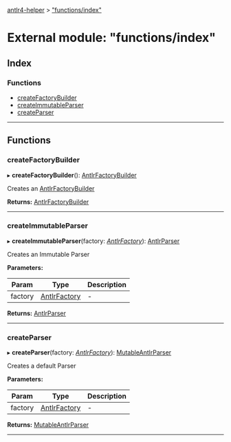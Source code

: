 [antlr4-helper](../README.md) > ["functions/index"](../modules/_functions_index_.md)

# External module: "functions/index"

## Index

### Functions

* [createFactoryBuilder](_functions_index_.md#createfactorybuilder)
* [createImmutableParser](_functions_index_.md#createimmutableparser)
* [createParser](_functions_index_.md#createparser)

---

## Functions

<a id="createfactorybuilder"></a>

###  createFactoryBuilder

▸ **createFactoryBuilder**(): [AntlrFactoryBuilder](../classes/_factory_antlr_factory_.antlrfactorybuilder.md)

Creates an [AntlrFactoryBuilder](../classes/_factory_antlr_factory_.antlrfactorybuilder.md)

**Returns:** [AntlrFactoryBuilder](../classes/_factory_antlr_factory_.antlrfactorybuilder.md)

___
<a id="createimmutableparser"></a>

###  createImmutableParser

▸ **createImmutableParser**(factory: *[AntlrFactory](../interfaces/_factory_antlr_factory_.antlrfactory.md)*): [AntlrParser](../interfaces/_parser_antlr_parser_.antlrparser.md)

Creates an Immutable Parser

**Parameters:**

| Param | Type | Description |
| ------ | ------ | ------ |
| factory | [AntlrFactory](../interfaces/_factory_antlr_factory_.antlrfactory.md) |  - |

**Returns:** [AntlrParser](../interfaces/_parser_antlr_parser_.antlrparser.md)

___
<a id="createparser"></a>

###  createParser

▸ **createParser**(factory: *[AntlrFactory](../interfaces/_factory_antlr_factory_.antlrfactory.md)*): [MutableAntlrParser](../classes/_parser_mutable_antlr_parser_.mutableantlrparser.md)

Creates a default Parser

**Parameters:**

| Param | Type | Description |
| ------ | ------ | ------ |
| factory | [AntlrFactory](../interfaces/_factory_antlr_factory_.antlrfactory.md) |  - |

**Returns:** [MutableAntlrParser](../classes/_parser_mutable_antlr_parser_.mutableantlrparser.md)

___

